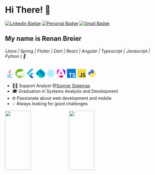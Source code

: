 
<h1>Hi There! 👋</h1>

[![Linkedin Badge](https://img.shields.io/badge/-LinkedIn-%23333?style=flat-square&logo=Linkedin&logoColor=white&link=https://www.linkedin.com/in/renanbreier/)](https://www.linkedin.com/in/renanbreier/)
[![Personal Badge](https://img.shields.io/badge/-Instagram-%23333?style=flat-square&logo=Me&logoColor=white&link=https://www.instagram.com/renan.breier/#)](https://www.instagram.com/renan.breier/#)
[![Gmail Badge](https://img.shields.io/badge/-renanoliveirabreier@gmail.com-%23333?style=flat-square&logo=Gmail&logoColor=white&link=mailto:renanoliveirabreier@gmail.com)](mailto:renanoliveirabreier@gmail.com)


## My name is Renan Breier
###### (Java | Spring | Flutter | Dart | React | Angular | Typescript | Javascript | Python ) 🚀
<code><img height="30" src="https://github.com/devicons/devicon/blob/master/icons/java/java-original.svg"></code>
<code><img height="30" src="https://github.com/devicons/devicon/blob/master/icons/spring/spring-original.svg"></code>
<code><img height="30" src="https://github.com/devicons/devicon/blob/master/icons/flutter/flutter-original.svg"></code>
<code><img height="30" src="https://github.com/devicons/devicon/blob/master/icons/dart/dart-original.svg"></code>
<code><img height="30" src="https://github.com/devicons/devicon/blob/master/icons/react/react-original.svg"></code>
<code><img height="30" src="https://github.com/devicons/devicon/blob/master/icons/angular/angular-original.svg"></code>
<code><img height="30" src="https://github.com/devicons/devicon/blob/master/icons/typescript/typescript-original.svg"></code>
<code><img height="30" src="https://github.com/devicons/devicon/blob/master/icons/javascript/javascript-original.svg"></code>
<code><img height="30" src="https://github.com/devicons/devicon/blob/master/icons/python/python-original.svg"></code>
- 👩‍💻 Support Analyst @[Sonner Sistemas](https://www.sonner.com.br/)
- 🎓 Graduation in Systems Analysis and Development
- 🌐 Passionate about web development and mobile
- 💡 Always looking for good challenges

<div align="left">
  
  <img width="41%" height="195px" src="https://github-readme-stats.vercel.app/api?username=renanbreier&layout=compact&hide_border=true&title_color=23333&text_color=ffffff&bg_color=0d1117" />
  <img width="41%" height="195px" src="https://github-readme-stats.vercel.app/api/top-langs/?username=renanbreier&layout=compact&hide_border=true&title_color=23333&text_color=ffffff&bg_color=0d1117" />
  
 </div>
